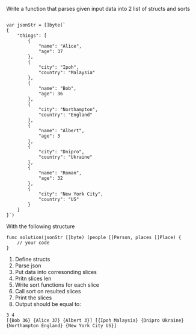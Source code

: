 Write a function that parses given input data into 2 list of structs and sorts 


```

var jsonStr = []byte(`
{
    "things": [
        {
            "name": "Alice",
            "age": 37
        },
        {
            "city": "Ipoh",
            "country": "Malaysia"
        },
        {
            "name": "Bob",
            "age": 36
        },
        {
            "city": "Northampton",
            "country": "England"
        },
 		{
            "name": "Albert",
            "age": 3
        },
		{
            "city": "Dnipro",
            "country": "Ukraine"
        },
		{
            "name": "Roman",
            "age": 32
        },
		{
            "city": "New York City",
            "country": "US"
        }
    ]
}`)

```

With the following structure

```
func solution(jsonStr []byte) (people []Person, places []Place) {
    // your code
}
```

1. Define structs 
2. Parse json
3. Put data into corresonding slices
4. Pritn slices len
5. Write sort functions for each slice
6. Call sort on resulted slices
7. Print the slices
8. Output should be equal to:
```
3 4
[{Bob 36} {Alice 37} {Albert 3}] [{Ipoh Malaysia} {Dnipro Ukraine} {Northampton England} {New York City US}]

```